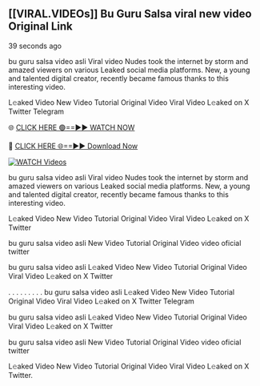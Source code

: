 ## [[VIRAL.VIDEOs]] Bu Guru Salsa viral new video Original Link


39 seconds ago

bu guru salsa video asli Viral video Nudes took the internet by storm and amazed viewers on various Leaked social media platforms. New, a young and talented digital creator, recently became famous thanks to this interesting video.

L𝚎aked Video New Video Tutorial Original Video Viral Video L𝚎aked on X Twitter Telegram

🌐 [CLICK HERE 🟢==►► WATCH NOW](https://new-mfoji-vido.blogspot.com/p/valovido.html)

🔴 [CLICK HERE 🌐==►► Download Now](https://new-mfoji-vido.blogspot.com/p/valovido.html)

<a href="https://new-mfoji-vido.blogspot.com/p/valovido.html" rel="nofollow"><img src="https://i.imgur.com/xaaaJFf.jpeg" alt="WATCH Videos" style="max-width: 100%;"></a>


bu guru salsa video asli Viral video Nudes took the internet by storm and amazed viewers on various Leaked social media platforms. New, a young and talented digital creator, recently became famous thanks to this interesting video.

L𝚎aked Video New Video Tutorial Original Video Viral Video L𝚎aked on X Twitter

bu guru salsa video asli New Video Tutorial Original Video video oficial twitter

bu guru salsa video asli L𝚎aked Video New Video Tutorial Original Video Viral Video L𝚎aked on X Twitter

. . . . . . . . . bu guru salsa video asli  L𝚎aked Video New Video Tutorial Original Video Viral Video L𝚎aked on X Twitter Telegram

bu guru salsa video asli L𝚎aked Video New Video Tutorial Original Video Viral Video L𝚎aked on X Twitter

bu guru salsa video asli New Video Tutorial Original Video video oficial twitter

L𝚎aked Video New Video Tutorial Original Video Viral Video L𝚎aked on X Twitter.